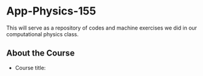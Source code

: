 # App-Physics-155
This will serve as a repository of codes and machine exercises we did in our computational physics class. 

## About the Course
* Course title: 
